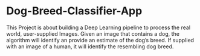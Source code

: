 # Dog-Breed-Classifier-App
This Project is about building a Deep Learning pipeline to process the real world, user-supplied Images. Given an image that contains a dog, the algorithm will identify an provide an estimate of the dog’s breed. If supplied with an image of a human, it will identify the resembling dog breed.

